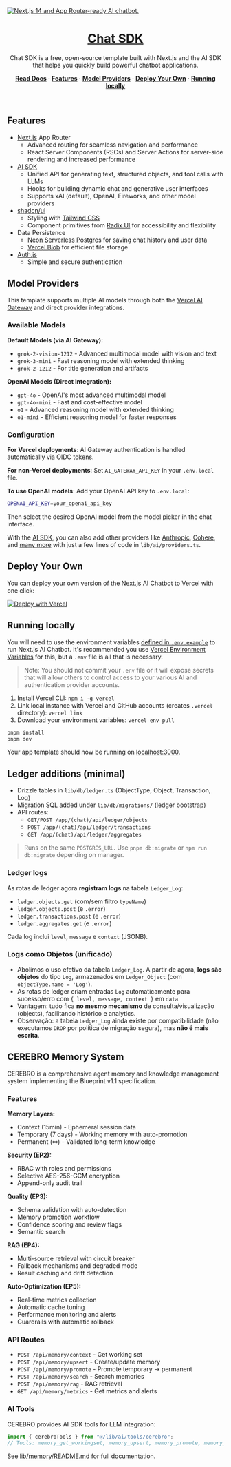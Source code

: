 <a href="https://chat.vercel.ai/">
  <img alt="Next.js 14 and App Router-ready AI chatbot." src="app/(chat)/opengraph-image.png">
  <h1 align="center">Chat SDK</h1>
</a>

<p align="center">
    Chat SDK is a free, open-source template built with Next.js and the AI SDK that helps you quickly build powerful chatbot applications.
</p>

<p align="center">
  <a href="https://chat-sdk.dev"><strong>Read Docs</strong></a> ·
  <a href="#features"><strong>Features</strong></a> ·
  <a href="#model-providers"><strong>Model Providers</strong></a> ·
  <a href="#deploy-your-own"><strong>Deploy Your Own</strong></a> ·
  <a href="#running-locally"><strong>Running locally</strong></a>
</p>
<br/>

## Features

- [Next.js](https://nextjs.org) App Router
  - Advanced routing for seamless navigation and performance
  - React Server Components (RSCs) and Server Actions for server-side rendering and increased performance
- [AI SDK](https://ai-sdk.dev/docs/introduction)
  - Unified API for generating text, structured objects, and tool calls with LLMs
  - Hooks for building dynamic chat and generative user interfaces
  - Supports xAI (default), OpenAI, Fireworks, and other model providers
- [shadcn/ui](https://ui.shadcn.com)
  - Styling with [Tailwind CSS](https://tailwindcss.com)
  - Component primitives from [Radix UI](https://radix-ui.com) for accessibility and flexibility
- Data Persistence
  - [Neon Serverless Postgres](https://vercel.com/marketplace/neon) for saving chat history and user data
  - [Vercel Blob](https://vercel.com/storage/blob) for efficient file storage
- [Auth.js](https://authjs.dev)
  - Simple and secure authentication

## Model Providers

This template supports multiple AI models through both the [Vercel AI Gateway](https://vercel.com/docs/ai-gateway) and direct provider integrations.

### Available Models

**Default Models (via AI Gateway):**
- `grok-2-vision-1212` - Advanced multimodal model with vision and text
- `grok-3-mini` - Fast reasoning model with extended thinking
- `grok-2-1212` - For title generation and artifacts

**OpenAI Models (Direct Integration):**
- `gpt-4o` - OpenAI's most advanced multimodal model
- `gpt-4o-mini` - Fast and cost-effective model
- `o1` - Advanced reasoning model with extended thinking
- `o1-mini` - Efficient reasoning model for faster responses

### Configuration

**For Vercel deployments**: AI Gateway authentication is handled automatically via OIDC tokens.

**For non-Vercel deployments**: Set `AI_GATEWAY_API_KEY` in your `.env.local` file.

**To use OpenAI models**: Add your OpenAI API key to `.env.local`:
```bash
OPENAI_API_KEY=your_openai_api_key
```

Then select the desired OpenAI model from the model picker in the chat interface.

With the [AI SDK](https://ai-sdk.dev/docs/introduction), you can also add other providers like [Anthropic](https://anthropic.com), [Cohere](https://cohere.com/), and [many more](https://ai-sdk.dev/providers/ai-sdk-providers) with just a few lines of code in `lib/ai/providers.ts`.

## Deploy Your Own

You can deploy your own version of the Next.js AI Chatbot to Vercel with one click:

[![Deploy with Vercel](https://vercel.com/button)](https://vercel.com/templates/next.js/nextjs-ai-chatbot)

## Running locally

You will need to use the environment variables [defined in `.env.example`](.env.example) to run Next.js AI Chatbot. It's recommended you use [Vercel Environment Variables](https://vercel.com/docs/projects/environment-variables) for this, but a `.env` file is all that is necessary.

> Note: You should not commit your `.env` file or it will expose secrets that will allow others to control access to your various AI and authentication provider accounts.

1. Install Vercel CLI: `npm i -g vercel`
2. Link local instance with Vercel and GitHub accounts (creates `.vercel` directory): `vercel link`
3. Download your environment variables: `vercel env pull`

```bash
pnpm install
pnpm dev
```

Your app template should now be running on [localhost:3000](http://localhost:3000).


## Ledger additions (minimal)
- Drizzle tables in `lib/db/ledger.ts` (ObjectType, Object, Transaction, Log)
- Migration SQL added under `lib/db/migrations/` (ledger bootstrap)
- API routes:
  - `GET/POST /app/(chat)/api/ledger/objects`
  - `POST /app/(chat)/api/ledger/transactions`
  - `GET /app/(chat)/api/ledger/aggregates`

> Runs on the same `POSTGRES_URL`. Use `pnpm db:migrate` or `npm run db:migrate` depending on manager.


### Ledger logs
As rotas de ledger agora **registram logs** na tabela `Ledger_Log`:
- `ledger.objects.get` (com/sem filtro `typeName`)
- `ledger.objects.post` (e `.error`)
- `ledger.transactions.post` (e `.error`)
- `ledger.aggregates.get` (e `.error`)

Cada log inclui `level`, `message` e `context` (JSONB).



### Logs como Objetos (unificado)
- Abolimos o uso efetivo da tabela `Ledger_Log`. A partir de agora, **logs são objetos** do tipo `Log`, armazenados em `Ledger_Object` (com `objectType.name = 'Log'`).
- As rotas de ledger criam entradas `Log` automaticamente para sucesso/erro com `{ level, message, context }` em `data`.
- Vantagem: tudo fica **no mesmo mecanismo** de consulta/visualização (objects), facilitando histórico e analytics.
- Observação: a tabela `Ledger_Log` ainda existe por compatibilidade (não executamos `DROP` por política de migração segura), mas **não é mais escrita**.

## CEREBRO Memory System

CEREBRO is a comprehensive agent memory and knowledge management system implementing the Blueprint v1.1 specification.

### Features

**Memory Layers:**
- Context (15min) - Ephemeral session data
- Temporary (7 days) - Working memory with auto-promotion
- Permanent (∞) - Validated long-term knowledge

**Security (EP2):**
- RBAC with roles and permissions
- Selective AES-256-GCM encryption
- Append-only audit trail

**Quality (EP3):**
- Schema validation with auto-detection
- Memory promotion workflow
- Confidence scoring and review flags
- Semantic search

**RAG (EP4):**
- Multi-source retrieval with circuit breaker
- Fallback mechanisms and degraded mode
- Result caching and drift detection

**Auto-Optimization (EP5):**
- Real-time metrics collection
- Automatic cache tuning
- Performance monitoring and alerts
- Guardrails with automatic rollback

### API Routes

- `POST /api/memory/context` - Get working set
- `POST /api/memory/upsert` - Create/update memory
- `POST /api/memory/promote` - Promote temporary → permanent
- `POST /api/memory/search` - Search memories
- `POST /api/memory/rag` - RAG retrieval
- `GET /api/memory/metrics` - Get metrics and alerts

### AI Tools

CEREBRO provides AI SDK tools for LLM integration:
```typescript
import { cerebroTools } from "@/lib/ai/tools/cerebro";
// Tools: memory_get_workingset, memory_upsert, memory_promote, memory_search, rag_retrieve
```

See [lib/memory/README.md](lib/memory/README.md) for full documentation.
